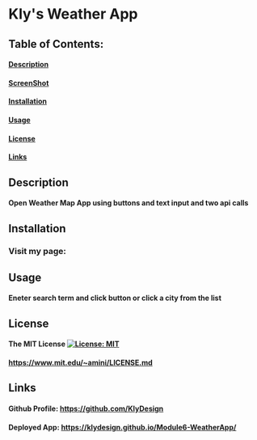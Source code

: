 # **Kly's Weather App**

  ## Table of Contents: 
  #### [Description](#description)
  #### [ScreenShot](#screenshot)
  #### [Installation](#installation)
  #### [Usage](#usage)
  #### [License](#license)
  #### [Links](#links)

  ## Description
  ####  Open Weather Map App using buttons and text input and two api calls
  
  ## Installation
  ### Visit my page: 

  ## Usage
  #### Eneter search term and click button or click a city from the list

  ## License
  #### The MIT License  [![License: MIT](https://img.shields.io/badge/License-MIT-blue.svg)](https://opensource.org/licenses/MIT) 
  #### https://www.mit.edu/~amini/LICENSE.md
  

  ## Links
  #### Github Profile: https://github.com/KlyDesign
  #### Deployed App: https://klydesign.github.io/Module6-WeatherApp/
  